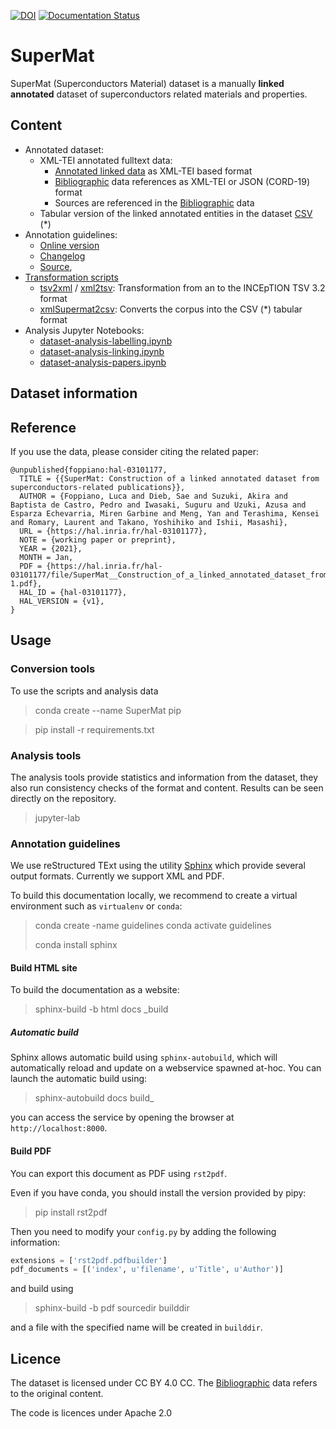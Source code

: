 


[![DOI](https://zenodo.org/badge/DOI/10.5281/zenodo.4448392.svg)](https://doi.org/10.5281/zenodo.4448392)
[![Documentation Status](https://readthedocs.org/projects/supermat/badge/?version=latest)](https://supermat.readthedocs.io/en/latest/?badge=latest)


# SuperMat 
SuperMat (Superconductors Material) dataset is a manually **linked** **annotated** dataset of superconductors related materials and properties. 

## Content
 - Annotated dataset:
    - XML-TEI annotated fulltext data:
        - [Annotated linked data](data/annotated) as XML-TEI based format
        - [Bibliographic](data/biblio) data references as XML-TEI or JSON (CORD-19) format
        - Sources are referenced in the [Bibliographic](data/biblio) data
    - Tabular version of the linked annotated entities in the dataset [CSV](data/csv/SuperMat-1.0.csv) (*)
 - Annotation guidelines:
    - [Online version](https://supermat.readthedocs.io)
    - [Changelog](docs/CHANGELOG.md)
    - [Source](docs), 
 - [Transformation scripts](super_mat/converters)
    - [tsv2xml](super_mat/converters/tsv2xml.py) / [xml2tsv](super_mat/converters/xml2tsv.py): Transformation from an to the INCEpTION TSV 3.2 format
    - [xmlSupermat2csv](super_mat/converters/xmlSupermat2csv.py): Converts the corpus into the CSV (*) tabular format
 - Analysis Jupyter Notebooks:
    - [dataset-analysis-labelling.ipynb](super_mat/dataset-analysis-labelling.ipynb)
    - [dataset-analysis-linking.ipynb](super_mat/dataset-analysis-linking.ipynb)
    - [dataset-analysis-papers.ipynb](super_mat/dataset-analysis-papers.ipynb)
 
## Dataset information

## Reference

If you use the data, please consider citing the related paper: 

```
@unpublished{foppiano:hal-03101177,
  TITLE = {{SuperMat: Construction of a linked annotated dataset from superconductors-related publications}},
  AUTHOR = {Foppiano, Luca and Dieb, Sae and Suzuki, Akira and Baptista de Castro, Pedro and Iwasaki, Suguru and Uzuki, Azusa and Esparza Echevarria, Miren Garbine and Meng, Yan and Terashima, Kensei and Romary, Laurent and Takano, Yoshihiko and Ishii, Masashi},
  URL = {https://hal.inria.fr/hal-03101177},
  NOTE = {working paper or preprint},
  YEAR = {2021},
  MONTH = Jan,
  PDF = {https://hal.inria.fr/hal-03101177/file/SuperMat__Construction_of_a_linked_annotated_dataset_from_superconductors_related_publications-1.pdf},
  HAL_ID = {hal-03101177},
  HAL_VERSION = {v1},
}
```
 
## Usage

### Conversion tools

To use the scripts and analysis data 

> conda create --name SuperMat pip 

> pip install -r requirements.txt 

### Analysis tools 

The analysis tools provide statistics and information from the dataset, they also run consistency checks of the format and content. 
Results can be seen directly on the repository. 
 
> jupyter-lab 


### Annotation guidelines

We use reStructured TExt using the utility [Sphinx](https://www.sphinx-doc.org/en/master/) which provide several output formats. Currently we support XML and PDF. 

To build this documentation locally, we recommend to create a virtual environment such as `virtualenv` or `conda`:  

> conda create -name guidelines 
> conda activate guidelines
>
> conda install sphinx 

#### Build HTML site

To build the documentation as a website: 

> sphinx-build -b html docs _build

##### Automatic build

Sphinx allows automatic build using `sphinx-autobuild`, which will automatically reload and update on a webservice spawned at-hoc. 
You can launch the automatic build using: 

> sphinx-autobuild docs build_ 

you can access the service by opening the browser at `http://localhost:8000`.

#### Build PDF 

You can export this document as PDF using `rst2pdf`. 

Even if you have conda, you should install the version provided by pipy: 

> pip install rst2pdf

Then you need to modify your `config.py` by adding the following information: 

```python
extensions = ['rst2pdf.pdfbuilder']
pdf_documents = [('index', u'filename', u'Title', u'Author')]
``` 

and build using 

> sphinx-build -b pdf sourcedir builddir

and a file with the specified name will be created in `builddir`.

## Licence

The dataset is licensed under CC BY 4.0 CC. The [Bibliographic](data/biblio) data refers to the original content. 

The code is licences under Apache 2.0 
